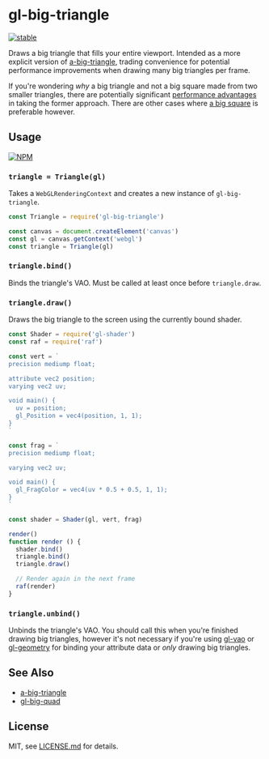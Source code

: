 # gl-big-triangle

[![stable](http://badges.github.io/stability-badges/dist/stable.svg)](http://github.com/badges/stability-badges)

Draws a big triangle that fills your entire viewport. Intended as a more explicit version of [a-big-triangle](https://github.com/mikolalysenko/a-big-triangle), trading convenience for potential performance improvements when drawing many big triangles per frame.

If you're wondering *why* a big triangle and not a big square made from two smaller triangles, there are potentially significant [performance advantages](http://michaldrobot.com/2014/04/01/gcn-execution-patterns-in-full-screen-passes/) in taking the former approach. There are other cases where [a big square](https://github.com/Jam3/gl-big-quad) is preferable however.

## Usage

[![NPM](https://nodei.co/npm/gl-big-triangle.png)](https://www.npmjs.com/package/gl-big-triangle)

### `triangle = Triangle(gl)`

Takes a `WebGLRenderingContext` and creates a new instance of `gl-big-triangle`.

``` javascript
const Triangle = require('gl-big-triangle')

const canvas = document.createElement('canvas')
const gl = canvas.getContext('webgl')
const triangle = Triangle(gl)
```

### `triangle.bind()`

Binds the triangle's VAO. Must be called at least once before `triangle.draw`.

### `triangle.draw()`

Draws the big triangle to the screen using the currently bound shader.

``` javascript
const Shader = require('gl-shader')
const raf = require('raf')

const vert = `
precision mediump float;

attribute vec2 position;
varying vec2 uv;

void main() {
  uv = position;
  gl_Position = vec4(position, 1, 1);
}
`

const frag = `
precision mediump float;

varying vec2 uv;

void main() {
  gl_FragColor = vec4(uv * 0.5 + 0.5, 1, 1);
}
`

const shader = Shader(gl, vert, frag)

render()
function render () {
  shader.bind()
  triangle.bind()
  triangle.draw()

  // Render again in the next frame
  raf(render)
}
```

### `triangle.unbind()`

Unbinds the triangle's VAO. You should call this when you're finished drawing big triangles, however it's not necessary if you're using [gl-vao](https://github.com/stackgl/gl-vao) or [gl-geometry](https://github.com/stackgl/gl-geometry) for binding your attribute data or *only* drawing big triangles.

## See Also

* [a-big-triangle](https://github.com/mikolalysenko/a-big-triangle)
* [gl-big-quad](https://github.com/Jam3/gl-big-quad)

## License

MIT, see [LICENSE.md](http://github.com/hughsk/gl-big-triangle/blob/master/LICENSE.md) for details.
